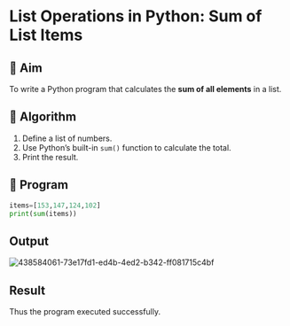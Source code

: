 # List Operations in Python: Sum of List Items

## 🎯 Aim
To write a Python program that calculates the **sum of all elements** in a list.

## 🧠 Algorithm
1. Define a list of numbers.
2. Use Python’s built-in `sum()` function to calculate the total.
3. Print the result.

## 🧾 Program
```python
items=[153,147,124,102]
print(sum(items))

```
## Output

![438584061-73e17fd1-ed4b-4ed2-b342-ff081715c4bf](https://github.com/user-attachments/assets/66305d32-3488-42d3-a8ba-0f37998fc3e6)

## Result
Thus the program executed successfully.
